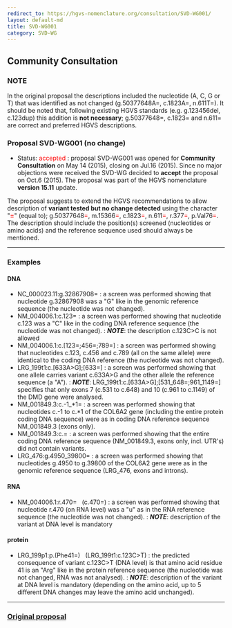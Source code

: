 ```yaml
---
redirect_to: https://hgvs-nomenclature.org/consultation/SVD-WG001/
layout: default-md
title: SVD-WG001
category: SVD-WG
---
```


## Community Consultation

### NOTE

In the original proposal the descriptions included the nucleotide (A, C, G or T) that was identified as not changed (g.50377648A=, c.1823A=, n.611T=). It should be noted that, following existing HGVS standards (e.g. g.123456del, c.123dup) this addition is **not necessary**; g.50377648=, c.1823= and n.611= are correct and preferred HGVS descriptions.

### Proposal SVD-WG001 (no change)

*	Status: <font color="red">accepted</font>
	:	proposal SVD-WG001 was opened for **Community Consultation** on May 14 (2015), closing on Jul.16 (2015). Since no major objections were received the SVD-WG decided to **accept** the proposal on Oct.6 (2015). The proposal was part of the HGVS nomenclature **version 15.11** update.

The proposal suggests to extend the HGVS recommendations to allow description of **variant tested but no change detected** using the character "**<font color="red">=</font>**" (equal to); g.50377648<font color="red">=</font>, m.15366<font color="red">=</font>, c.1823<font color="red">=</font>, n.611<font color="red">=</font>, r.377<font color="red">=</font>, p.Val76<font color="red">=</font>. The description should include the position(s) screened (nucleotides or amino acids) and the reference sequence used should always be mentioned.

* * *

### Examples

#### DNA

*	NC\_000023.11:g.32867908=
	:	a screen was performed showing that nucleotide g.32867908 was a "G" like in the genomic reference sequence (the nucleotide was not changed).
*	NM\_004006.1:c.123=
	:	a screen was performed showing that nucleotide c.123 was a "C" like in the coding DNA reference sequence (the nucleotide was not changed).
	:	_**NOTE**_: the description c.123C>C is not allowed
*	NM\_004006.1:c.[123=;456=;789=]
	:	a screen was performed showing that nucleotides c.123, c.456 and c.789 (all on the same allele) were identical to the coding DNA reference (the nucleotide was not changed).
*	LRG\_199t1:c.[633A>G];[633=]
	:	a screen was performed showing that one allele carries variant c.633A>G and the other allele the reference sequence (a "A").
	:	_**NOTE**_: LRG\_199t1:c.[633A>G];[531\_648=;961\_1149=] specifies that only exons 7 (c.531 to c.648) and 10 (c.961 to c.1149) of the DMD gene were analysed.
*	NM\_001849.3:c.-1\_\*1=
	:	a screen was performed showing that nucleotides c.-1 to c.\*1 of the COL6A2 gene (including the entire protein coding DNA sequence) were as in coding DNA reference sequence NM\_001849.3 (exons only).
*	NM\_001849.3:c.=
	:	a screen was performed showing that the entire coding DNA reference sequence (NM\_001849.3, exons only, incl. UTR's) did not contain variants.
*	LRG\_476:g.4950\_39800=
	:	a screen was performed showing that nucleotides g.4950 to g.39800 of the COL6A2 gene were as in the genomic reference sequence (LRG\_476, exons and introns).

#### RNA

*	NM\_004006.1:r.470= &nbsp; (c.470=)
	:	a screen was performed showing that nucleotide r.470 (on RNA level) was a "u" as in the RNA reference sequence (the nucleotide was not changed).
	:	_**NOTE**_: description of the variant at DNA level is mandatory 

#### protein

*	LRG\_199p1:p.(Phe41=) &nbsp; (LRG\_199t1:c.123C>T)
	:	the predicted consequence of variant c.123C>T (DNA level) is that amino acid residue 41 is an "Arg" like in the protein reference sequence (the nucleotide was not changed, RNA was not analysed).
	:	_**NOTE**_: description of the variant at DNA level is mandatory (depending on the amino acid, up to 5 different DNA changes may leave the amino acid unchanged).
	
* * *

### [Original proposal](http://www.hgvs.org/mutnomen/comments001.html)
